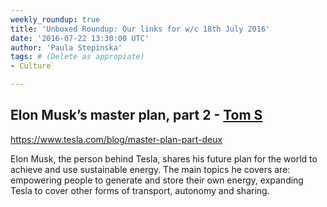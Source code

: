 ```yaml
---
weekly_roundup: true
title: 'Unboxed Roundup: Our links for w/c 18th July 2016'
date: '2016-07-22 13:30:00 UTC'
author: 'Paula Stepinska'
tags: # (Delete as appropiate) 
- Culture

---
```


## Elon Musk’s master plan, part 2 - [Tom S](/people#tom-sabin)

https://www.tesla.com/blog/master-plan-part-deux

Elon Musk, the person behind Tesla, shares his future plan for the world to achieve and use sustainable energy. The main topics he covers are: empowering people to generate and store their own energy, expanding Tesla to cover other forms of transport, autonomy and sharing.
